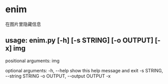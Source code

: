# enim
在图片里隐藏信息
## usage: enim.py [-h] [-s STRING] [-o OUTPUT] [-x] img

positional arguments:
  img

optional arguments:
  -h, --help            show this help message and exit
  -s STRING, --string STRING
  -o OUTPUT, --output OUTPUT
  -x
